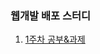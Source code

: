 ### 웹개발 배포 스터디

1. [1주차 공부&과제](https://prism-thorium-88f.notion.site/adc477ada8254f078d14045f228549a8)
